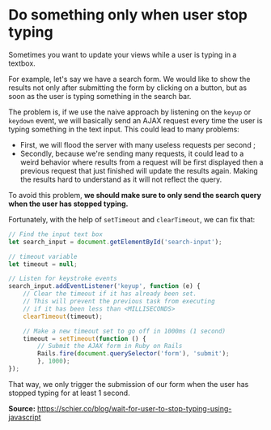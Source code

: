 # Do something only when user stop typing 

Sometimes you want to update your views while a user is typing in a textbox.

For example, let's say we have a search form. We would like to show the results
not only after submitting the form by clicking on a button, but as soon as the
user is typing something in the search bar.

The problem is, if we use the naive approach by listening on the `keyup` or
`keydown` event, we will basically send an AJAX request every time the user is
typing something in the text input. This could lead to many problems:

* First, we will flood the server with many useless requests per second ;
* Secondly, because we're sending many requests, it could lead to a weird
    behavior where results from a request will be first displayed then a previous
    request that just finished will update the results again. Making the
    results hard to understand as it will not reflect the query.

To avoid this problem, **we should make sure to only send the search query when
the user has stopped typing.**

Fortunately, with the help of `setTimeout` and `clearTimeout`, we can fix that:

```javascript
// Find the input text box
let search_input = document.getElementById('search-input');

// timeout variable
let timeout = null;

// Listen for keystroke events
search_input.addEventListener('keyup', function (e) {
    // Clear the timeout if it has already been set.
    // This will prevent the previous task from executing
    // if it has been less than <MILLISECONDS>
    clearTimeout(timeout);

    // Make a new timeout set to go off in 1000ms (1 second)
    timeout = setTimeout(function () {
        // Submit the AJAX form in Ruby on Rails
        Rails.fire(document.querySelector('form'), 'submit');
        }, 1000);
});
```

That way, we only trigger the submission of our form when the user has stopped
typing for at least 1 second.

**Source:** https://schier.co/blog/wait-for-user-to-stop-typing-using-javascript
